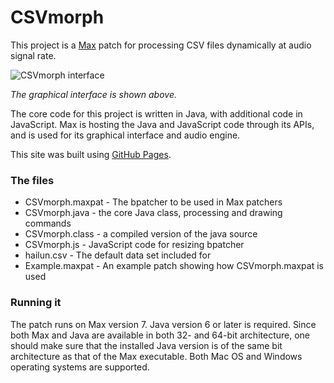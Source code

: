 # CSVmorph

This project is a [Max](https://cycling74.com/products/max/) patch for processing CSV files dynamically at audio signal rate.


![CSVmorph interface](http://thomasdahlandersen.net/images/CSVmorph%20interface.png)

*The graphical interface is shown above.*

The core code for this project is written in Java, with additional code in JavaScript. Max is hosting the Java and JavaScript code through its APIs, and is used for its graphical interface and audio engine.

This site was built using [GitHub Pages](https://pages.github.com/).

### The files

* CSVmorph.maxpat - The bpatcher to be used in Max patchers
* CSVmorph.java   - the core Java class, processing and drawing commands
* CSVmorph.class  - a compiled version of the java source
* CSVmorph.js     - JavaScript code for resizing bpatcher
* hailun.csv      - The default data set included for
* Example.maxpat  - An example patch showing how CSVmorph.maxpat is used


### Running it
The patch runs on Max version 7. Java version 6 or later is required. Since both Max and Java are available in both 32- and 64-bit architecture, one should make sure that the installed Java version is of the same bit architecture as that of the Max executable. Both Mac OS and Windows operating systems are supported.

